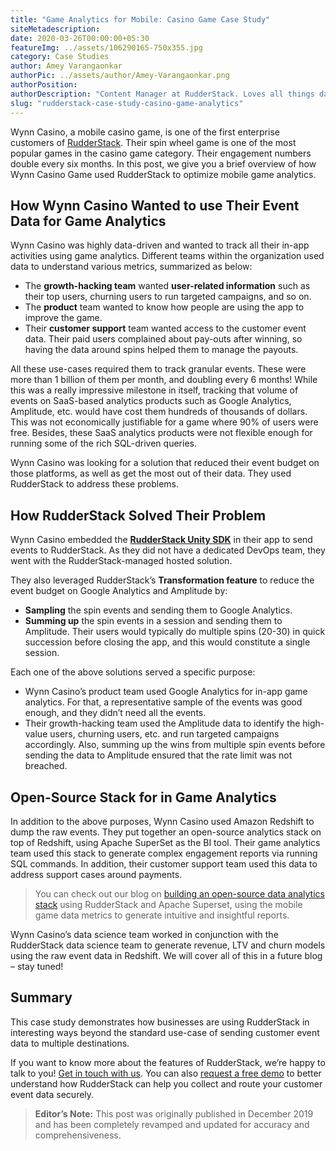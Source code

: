 ```yaml
---
title: "Game Analytics for Mobile: Casino Game Case Study"
siteMetadescription:
date: 2020-03-26T00:00:00+05:30
featureImg: ../assets/106290165-750x355.jpg
category: Case Studies
author: Amey Varangaonkar
authorPic: ../assets/author/Amey-Varangaonkar.png
authorPosition: 
authorDescription: "Content Manager at RudderStack. Loves all things data. Manchester United, music, and sci-fi fan, among other things."
slug: "rudderstack-case-study-casino-game-analytics"
---
```

Wynn Casino, a mobile casino game, is one of the first enterprise customers of [RudderStack](/). Their spin wheel game is one of the most popular games in the casino game category. Their engagement numbers double every six months. In this post, we give you a brief overview of how Wynn Casino Game used RudderStack to optimize mobile game analytics.

How Wynn Casino Wanted to use Their Event Data for Game Analytics
-----------------------------------------------------------------

Wynn Casino was highly data-driven and wanted to track all their in-app activities using game analytics. Different teams within the organization used data to understand various metrics, summarized as below:

*   The **growth-hacking team** wanted **user-related information** such as their top users, churning users to run targeted campaigns, and so on. 
*   The **product** team wanted to know how people are using the app to improve the game.
*   Their **customer support** team wanted access to the customer event data. Their paid users complained about pay-outs after winning, so having the data around spins helped them to manage the payouts. 

All these use-cases required them to track granular events. These were more than 1 billion of them per month, and doubling every 6 months! While this was a really impressive milestone in itself, tracking that volume of events on SaaS-based analytics products such as Google Analytics, Amplitude, etc. would have cost them hundreds of thousands of dollars. This was not economically justifiable for a game where 90% of users were free. Besides, these SaaS analytics products were not flexible enough for running some of the rich SQL-driven queries.

Wynn Casino was looking for a solution that reduced their event budget on those platforms, as well as get the most out of their data. They used RudderStack to address these problems.

How RudderStack Solved Their Problem
------------------------------------

Wynn Casino embedded the **[RudderStack Unity SDK](https://github.com/rudderlabs/rudder-sdk-unity)** in their app to send events to RudderStack. As they did not have a dedicated DevOps team, they went with the RudderStack-managed hosted solution.

They also leveraged RudderStack’s **Transformation feature** to reduce the event budget on Google Analytics and Amplitude by:

*   **Sampling** the spin events and sending them to Google Analytics.
*   **Summing up** the spin events in a session and sending them to Amplitude. Their users would typically do multiple spins (20-30) in quick succession before closing the app, and this would constitute a single session.

Each one of the above solutions served a specific purpose:

*   Wynn Casino’s product team used Google Analytics for in-app game analytics. For that, a representative sample of the events was good enough, and they didn’t need all the events.
*   Their growth-hacking team used the Amplitude data to identify the high-value users, churning users, etc. and run targeted campaigns accordingly. Also, summing up the wins from multiple spin events before sending the data to Amplitude ensured that the rate limit was not breached. 

Open-Source Stack for in Game Analytics
---------------------------------------

In addition to the above purposes, Wynn Casino used Amazon Redshift to dump the raw events. They put together an open-source analytics stack on top of Redshift, using Apache SuperSet as the BI tool. Their game analytics team used this stack to generate complex engagement reports via running SQL commands. In addition, their customer support team used this data to address support cases around payments.

> You can check out our blog on [building an open-source data analytics stack](https://rudderstack.com/blog/open-source-analytics/) using RudderStack and Apache Superset, using the mobile game data metrics to generate intuitive and insightful reports.

Wynn Casino’s data science team worked in conjunction with the RudderStack data science team to generate revenue, LTV and churn models using the raw event data in Redshift. We will cover all of this in a future blog – stay tuned!

Summary
-------

This case study demonstrates how businesses are using RudderStack in interesting ways beyond the standard use-case of sending customer event data to multiple destinations.

If you want to know more about the features of RudderStack, we’re happy to talk to you! [Get in touch with us](https://rudderstack.com/contact/). You can also [request a free demo](https://rudderstack.com/request-a-demo/) to better understand how RudderStack can help you collect and route your customer event data securely.

> **Editor’s Note:** This post was originally published in December 2019 and has been completely revamped and updated for accuracy and comprehensiveness.